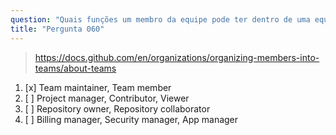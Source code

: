 ```yaml
---
question: "Quais funções um membro da equipe pode ter dentro de uma equipe do GitHub?"
title: "Pergunta 060"
---
```


> https://docs.github.com/en/organizations/organizing-members-into-teams/about-teams
1. [x] Team maintainer, Team member  
1. [ ] Project manager, Contributor, Viewer  
1. [ ] Repository owner, Repository collaborator  
1. [ ] Billing manager, Security manager, App manager  
